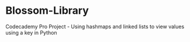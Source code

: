 # Blossom-Library
Codecademy Pro Project - Using hashmaps and linked lists to view values using a key in Python
